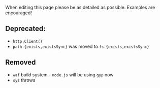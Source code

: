 When editing this page please be as detailed as possible. Examples are encouraged!

## Deprecated:
  * `http.Client()`
  * `path.{exists,existsSync}` was moved to `fs.{exists,existsSync}`

## Removed
  * `waf` build system - `node.js` will be using `gyp` now
  * `sys` throws